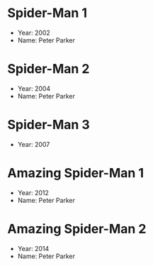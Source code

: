 # Spider-Man 1
- Year: 2002
- Name: Peter Parker

# Spider-Man 2
- Year: 2004
- Name: Peter Parker

# Spider-Man 3
- Year: 2007

# Amazing Spider-Man 1
- Year: 2012
- Name: Peter Parker

# Amazing Spider-Man 2
- Year: 2014
- Name: Peter Parker
